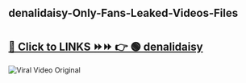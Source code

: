 
 ## denalidaisy-Only-Fans-Leaked-Videos-Files

# <h2><a href="https://mediaupload.pro?denalidaisy">🔗 Click to LINKS ⏩⏩ 👉 🟢 denalidaisy </a></h2>

<a href="https://mediaupload.pro?denalidaisy" rel="nofollow" data-target="animated-image.originalLink"><img src="https://i.ibb.co.com/xMMVF88/686577567.gif" alt="Viral Video Original" style="max-width: 100%; display: inline-block;" data-target="animated-image.originalImage"></a>